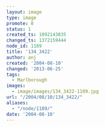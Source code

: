 ```yaml
---
layout: image
type: image
promote: 0
status: 1
created_ts: 1092143835
changed_ts: 1372159444
node_id: 1189
title: '134_3422'
author: anj
created: '2004-08-10'
changed: '2013-06-25'
tags:
  - Marlborough
images:
  - image/images/134_3422-1189.jpg
url: "/2004/08/10/134_3422/"
aliases:
  - "/node/1189/"
date: '2004-08-10'
---
```


